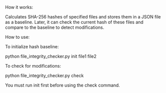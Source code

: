 How it works:

Calculates SHA-256 hashes of specified files and stores them in a JSON file as a baseline. Later, it can check the current hash of these files and compare to the baseline to detect modifications.

How to use:


To initialize hash baseline:

python file_integrity_checker.py init file1 file2

To check for modifications:

python file_integrity_checker.py check

You must run init first before using the check command.
